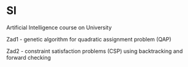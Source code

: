 # SI
Artificial Intelligence course on University

Zad1 - genetic algorithm for quadratic assignment problem (QAP) 

Zad2 - constraint satisfaction problems (CSP) using backtracking and forward checking
